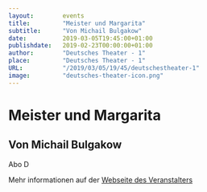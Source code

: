 ```yaml
---
layout:        events
title:         "Meister und Margarita"
subtitle:      "Von Michail Bulgakow"
date:          2019-03-05T19:45:00+01:00
publishdate:   2019-02-23T00:00:00+01:00
author:        "Deutsches Theater - 1"
place:         "Deutsches Theater - 1"
URL:           "/2019/03/05/19/45/deutschestheater-1"
image:         "deutsches-theater-icon.png"
---
```


Meister und Margarita
===========

Von Michail Bulgakow
-----------

 Abo D

Mehr informationen auf der [Webseite des Veranstalters](https://www.dt-goettingen.de/stueck/meister-und-margarita/)
